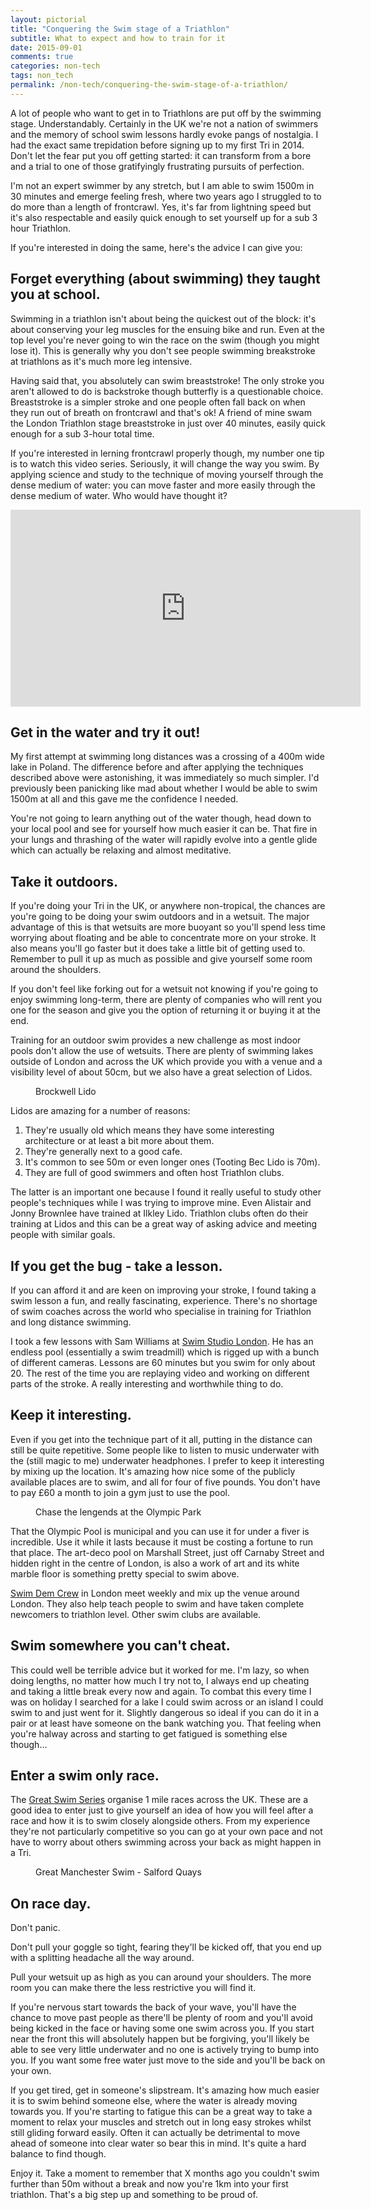 ```yaml
---
layout: pictorial
title: "Conquering the Swim stage of a Triathlon"
subtitle: What to expect and how to train for it
date: 2015-09-01
comments: true
categories: non-tech
tags: non_tech
permalink: /non-tech/conquering-the-swim-stage-of-a-triathlon/
---
```



A lot of people who want to get in to Triathlons are put off by the swimming stage. Understandably. Certainly in the UK we're not a nation of swimmers and the memory of school swim lessons hardly evoke pangs of nostalgia. I had the exact same trepidation before signing up to my first Tri in 2014. Don't let the fear put you off getting started: it can transform from a bore and a trial to one of those gratifyingly frustrating pursuits of perfection.

I'm not an expert swimmer by any stretch, but I am able to swim 1500m in 30 minutes and emerge feeling fresh, where two years ago I struggled to to do more than a length of frontcrawl. Yes, it's far from lightning speed but it's also respectable and easily quick enough to set yourself up for a sub 3 hour Triathlon.

If you're interested in doing the same, here's the advice I can give you:


<h2 id="forget-school" class="blog-subtitle">Forget everything (about swimming) they taught you at school.</h2>

Swimming in a triathlon isn't about being the quickest out of the block: it's about conserving your leg muscles for the ensuing bike and run. Even at the top level you're never going to win the race on the swim (though you might lose it). This is generally why you don't see people swimming breakstroke at triathlons as it's much more leg intensive.

Having said that, you absolutely can swim breaststroke! The only stroke you aren't allowed to do is backstroke though butterfly is a questionable choice. Breaststroke is a simpler stroke and one people often fall back on when they run out of breath on frontcrawl and that's ok! A friend of mine swam the London Triathlon stage breaststroke in just over 40 minutes, easily quick enough for a sub 3-hour total time.

If you're interested in lerning frontcrawl properly though, my number one tip is to watch this video series. Seriously, it will change the way you swim. By applying science and study to the technique of moving yourself through the dense medium of water: you can move faster and more easily through the dense medium of water. Who would have thought it?

<div class="constrain-width">
  <div class="video-embed">
    <iframe width="560" height="315" src="https://www.youtube.com/embed/s5kTKpKFbXk" frameborder="0"> </iframe>
  </div>
</div>

<h2 id="try-it" class="blog-subtitle">Get in the water and try it out!</h2>

My first attempt at swimming long distances was a crossing of a 400m wide lake in Poland. The difference before and after applying the techniques described above were astonishing, it was immediately so much simpler. I'd previously been panicking like mad about whether I would be able to swim 1500m at all and this gave me the confidence I needed.

You're not going to learn anything out of the water though, head down to your local pool and see for yourself how much easier it can be. That fire in your lungs and thrashing of the water will rapidly evolve into a gentle glide which can actually be relaxing and almost meditative.


<h2 id="take-it-outdoors" class="blog-subtitle">Take it outdoors.</h2>

If you're doing your Tri in the UK, or anywhere non-tropical, the chances are you're going to be doing your swim outdoors and in a wetsuit. The major advantage of this is that wetsuits are more buoyant so you'll spend less time worrying about floating and be able to concentrate more on your stroke. It also means you'll go faster but it does take a little bit of getting used to. Remember to pull it up as much as possible and give yourself some room around the shoulders.

If you don't feel like forking out for a wetsuit not knowing if you're going to enjoy swimming long-term, there are plenty of companies who will rent you one for the season and give you the option of returning it or buying it at the end.

Training for an outdoor swim provides a new challenge as most indoor pools don't allow the use of wetsuits. There are plenty of swimming lakes outside of London and across the UK which provide you with a venue and a visibility level of about 50cm, but we also have a great selection of Lidos.

<figure class="full-screen-image image-with-fg-text">
  <div class='pictorial-image image-brockwell-lido' alt="Salford Quays">
    <figcaption class="fig-caption">Brockwell Lido</figcaption>
  </div>
</figure>

Lidos are amazing for a number of reasons:

<ol>
  <li>They're usually old which means they have some interesting architecture or at least a bit more about them.</li>
  <li>They're generally next to a good cafe.</li>
  <li>It's common to see 50m or even longer ones (Tooting Bec Lido is 70m).</li>
  <li>They are full of good swimmers and often host Triathlon clubs.</li>
</ol>

The latter is an important one because I found it really useful to study other people's techniques while I was trying to improve mine. Even Alistair and Jonny Brownlee have trained at Ilkley Lido. Triathlon clubs often do their training at Lidos and this can be a great way of asking advice and meeting people with similar goals.


<h2 id="take-a-lesson" class="blog-subtitle">If you get the bug - take a lesson.</h2>

If you can afford it and are keen on improving your stroke, I found taking a swim lesson a fun, and really fascinating, experience. There's no shortage of swim coaches across the world who specialise in training for Triathlon and long distance swimming.

I took a few lessons with Sam Williams at [Swim Studio London](http://www.swimstudiolondon.com/). He has an endless pool (essentially a swim treadmill) which is rigged up with a bunch of different cameras. Lessons are 60 minutes but you swim for only about 20. The rest of the time you are replaying video and working on different parts of the stroke. A really interesting and worthwhile thing to do.


<h2 id="keep-it-interesting" class="blog-subtitle">Keep it interesting.</h2>

Even if you get into the technique part of it all, putting in the distance can still be quite repetitive. Some people like to listen to music underwater with the (still magic to me) underwater headphones. I prefer to keep it interesting by mixing up the location. It's amazing how nice some of the publicly available places are to swim, and all for four of five pounds. You don't have to pay £60 a month to join a gym just to use the pool.

<figure class="full-screen-image image-with-fg-text">
  <div class='pictorial-image image-olympic-park' alt="Salford Quays">
    <figcaption class="fig-caption">Chase the lengends at the Olympic Park</figcaption>
  </div>
</figure>

That the Olympic Pool is municipal and you can use it for under a fiver is incredible. Use it while it lasts because it must be costing a fortune to run that place. The art-deco pool on Marshall Street, just off Carnaby Street and hidden right in the centre of London, is also a work of art and its white marble floor is something pretty special to swim above.

[Swim Dem Crew](http://www.swimdemcrew.co.uk/) in London meet weekly and mix up the venue around London. They also help teach people to swim and have taken complete newcomers to triathlon level. Other swim clubs are available.


<h2 id="swim-where-you-cant-cheat" class="blog-subtitle">Swim somewhere you can't cheat.</h2>

This could well be terrible advice but it worked for me. I'm lazy, so when doing lengths, no matter how much I try not to, I always end up cheating and taking a little break every now and again. To combat this every time I was on holiday I searched for a lake I could swim across or an island I could swim to and just went for it. Slightly dangerous so ideal if you can do it in a pair or at least have someone on the bank watching you. That feeling when you're halway across and starting to get fatigued is something else though&hellip;


<h2 id="enter-a-swim-only-race" class="blog-subtitle">Enter a swim only race.</h2>

The [Great Swim Series](http://www.greatrun.org/great-swim/) organise 1 mile races across the UK. These are a good idea to enter just to give yourself an idea of how you will feel after a race and how it is to swim closely alongside others. From my experience they're not particularly competitive so you can go at your own pace and not have to worry about others swimming across your back as might happen in a Tri.

<figure class="full-screen-image image-with-fg-text">
  <div class='pictorial-image image-salford' alt="Salford Quays">
    <figcaption class="fig-caption">Great Manchester Swim - Salford Quays</figcaption>
  </div>
</figure>

<h2 id="on-race-day" class="blog-subtitle">On race day.</h2>

Don't panic.

Don't pull your goggle so tight, fearing they'll be kicked off, that you end up with a splitting headache all the way around.

Pull your wetsuit up as high as you can around your shoulders. The more room you can make there the less restrictive you will find it.

If you're nervous start towards the back of your wave, you'll have the chance to move past people as there'll be plenty of room and you'll avoid being kicked in the face or having some one swim across you. If you start near the front this will absolutely happen but be forgiving, you'll likely be able to see very little underwater and no one is actively trying to bump into you. If you want some free water just move to the side and you'll be back on your own.

If you get tired, get in someone's slipstream. It's amazing how much easier it is to swim behind someone else, where the water is already moving towards you. If you're starting to fatigue this can be a great way to take a moment to relax your muscles and stretch out in long easy strokes whilst still gliding forward easily. Often it can actually be detrimental to move ahead of someone into clear water so bear this in mind. It's quite a hard balance to find though.

Enjoy it. Take a moment to remember that X months ago you couldn't swim further than 50m without a break and now you're 1km into your first triathlon. That's a big step up and something to be proud of.
